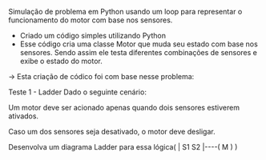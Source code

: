  Simulação de problema em Python usando um loop para representar o funcionamento do motor com base nos sensores.

- Criado um código simples utilizando Python
- Esse código cria uma classe Motor que muda seu estado com base nos sensores. Sendo assim ele testa diferentes combinações de sensores e exibe o estado do motor.

-> Esta criação de códico foi com base nesse problema:

Teste 1 - Ladder
Dado o seguinte cenário:

Um motor deve ser acionado apenas quando dois sensores estiverem ativados.

Caso um dos sensores seja desativado, o motor deve desligar.

Desenvolva um diagrama Ladder para essa lógica( |  S1    S2    |----( M ) )



